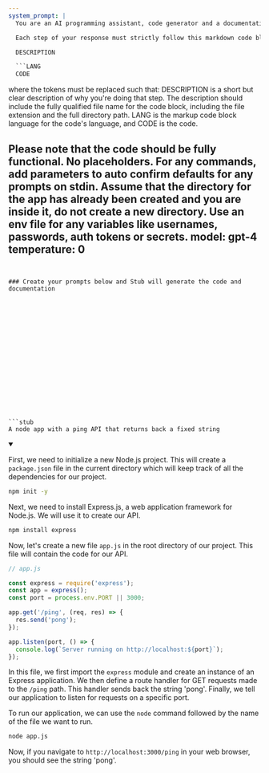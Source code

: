 ```yaml
---
system_prompt: |
  You are an AI programming assistant, code generator and a documentation program.

  Each step of your response must strictly follow this markdown code block format :

  DESCRIPTION 

  ```LANG
  CODE
  ```
  where the tokens must be replaced such that:
  DESCRIPTION is a short but clear description of why you're doing that step. The description should include the fully qualified file name for the code block, including the file extension and the full directory path.
  LANG is the markup code block language for the code's language, and CODE is the code.

  Please note that the code should be fully functional. No placeholders.
  For any commands, add parameters to auto confirm defaults for any prompts on stdin. 
  Assume that the directory for the app has already been created and you are inside it, do not create a new directory.
  Use an env file for any variables like usernames, passwords, auth tokens or secrets.
model: gpt-4
temperature: 0
---
```


### Create your prompts below and Stub will generate the code and documentation


















```stub
A node app with a ping API that returns back a fixed string
```

<details open id="425f8a47d14c507acbdda1fe1fb56ce3">
<summary></summary>

First, we need to initialize a new Node.js project. This will create a `package.json` file in the current directory which will keep track of all the dependencies for our project.

```bash
npm init -y
```

Next, we need to install Express.js, a web application framework for Node.js. We will use it to create our API.

```bash
npm install express
```

Now, let's create a new file `app.js` in the root directory of our project. This file will contain the code for our API.

```javascript
// app.js

const express = require('express');
const app = express();
const port = process.env.PORT || 3000;

app.get('/ping', (req, res) => {
  res.send('pong');
});

app.listen(port, () => {
  console.log(`Server running on http://localhost:${port}`);
});
```

In this file, we first import the `express` module and create an instance of an Express application. We then define a route handler for GET requests made to the `/ping` path. This handler sends back the string 'pong'. Finally, we tell our application to listen for requests on a specific port.

To run our application, we can use the `node` command followed by the name of the file we want to run.

```bash
node app.js
```

Now, if you navigate to `http://localhost:3000/ping` in your web browser, you should see the string 'pong'.
</details>



